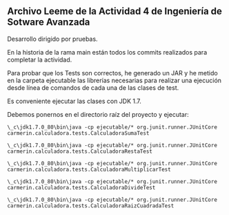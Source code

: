 Archivo Leeme de la Actividad 4 de Ingeniería de Sotware Avanzada
-----------------------------------------------------------------

Desarrollo dirigido por pruebas.

En la historia de la rama main están todos los commits realizados para completar la actividad.

Para probar que los Tests son correctos, he generado un JAR y he metido en la carpeta ejecutable las librerías necesarias para realizar una ejecución desde línea de comandos de cada una de las clases de test.

Es conveniente ejecutar las clases con JDK 1.7.

Debemos ponernos en el directorio raíz del proyecto y ejecutar:

`\_c\jdk1.7.0_80\bin\java -cp ejecutable/* org.junit.runner.JUnitCore carmerin.calculadora.tests.CalculadoraSumaTest`

`\_c\jdk1.7.0_80\bin\java -cp ejecutable/* org.junit.runner.JUnitCore carmerin.calculadora.tests.CalculadoraRestaTest`

`\_c\jdk1.7.0_80\bin\java -cp ejecutable/* org.junit.runner.JUnitCore carmerin.calculadora.tests.CalculadoraMultiplicarTest`

`\_c\jdk1.7.0_80\bin\java -cp ejecutable/* org.junit.runner.JUnitCore carmerin.calculadora.tests.CalculadoraDivideTest`

`\_c\jdk1.7.0_80\bin\java -cp ejecutable/* org.junit.runner.JUnitCore carmerin.calculadora.tests.CalculadoraRaizCuadradaTest`